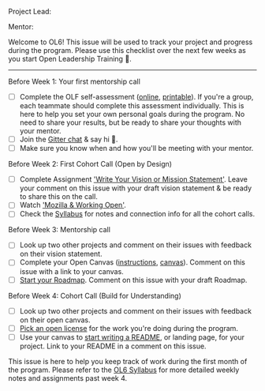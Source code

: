 <!---
  Create one issue for each project in OL6. If you applied as a team, please
  coordinate with your teammates and have one person create this issue.

  Instructions:

  1. Add your project title in the Title field above ^
  2. Add your GitHub username (and your teammates) below --->
Project Lead:

<!---
  3. Add your mentor's GitHub username below --->
Mentor:
<!---
  4. Keep everything below and click 'Submit new issue'  --->

Welcome to OL6! This issue will be used to track your project and progress during the program. Please use this checklist over the next few weeks as you start Open Leadership Training :tada:.

***

Before Week 1: Your first mentorship call
- [ ] Complete the OLF self-assessment ([online](https://mzl.la/olf-online-assessment), [printable](https://mzl.la/olf-self-assessment)). If you're a group, each teammate should complete this assessment individually. This is here to help you set your own personal goals during the program. No need to share your results, but be ready to share your thoughts with your mentor.
- [ ] Join the [Gitter chat](https://gitter.im/mozilla/open-leadership-training) & say hi :wave:.
- [ ] Make sure you know when and how you'll be meeting with your mentor.

Before Week 2: First Cohort Call (Open by Design)
- [ ] Complete Assignment ['Write Your Vision or Mission Statement'](https://mozilla.github.io/open-leadership-training-series/articles/introduction-to-open-leadership/stating-your-project-vision/). Leave your comment on this issue with your draft vision statement & be ready to share this on the call.
- [ ] Watch ['Mozilla & Working Open'](https://youtu.be/quKdaqlR_9w).
- [ ] Check the [Syllabus](https://mzl.la/ol6-syllabus) for notes and connection info for all the cohort calls.

Before Week 3: Mentorship call
- [ ] Look up two other projects and comment on their issues with feedback on their vision statement.
- [ ] Complete your Open Canvas ([instructions](https://mozilla.github.io/open-leadership-training-series/articles/opening-your-project/develop-an-open-project-strategy-with-open-canvas/), [canvas](https://goo.gl/to6PYn)). Comment on this issue with a link to your canvas.
- [ ] [Start your Roadmap](https://mozilla.github.io/open-leadership-training-series/articles/opening-your-project/start-your-project-roadmap/). Comment on this issue with your draft Roadmap.

Before Week 4: Cohort Call (Build for Understanding)
- [ ] Look up two other projects and comment on their issues with feedback on their open canvas.
- [ ] [Pick an open license](https://mozilla.github.io/open-leadership-training-series/articles/get-your-project-online/sharing-your-work-in-the-open/) for the work you're doing during the program.
- [ ] Use your canvas to [start writing a README](https://mozilla.github.io/open-leadership-training-series/articles/opening-your-project/write-a-great-project-readme/), or landing page, for your project. Link to your README in a comment on this issue.

This issue is here to help you keep track of work during the first month of the program. Please refer to the [OL6 Syllabus](https://mzl.la/ol6-syllabus) for more detailed weekly notes and assignments past week 4.
